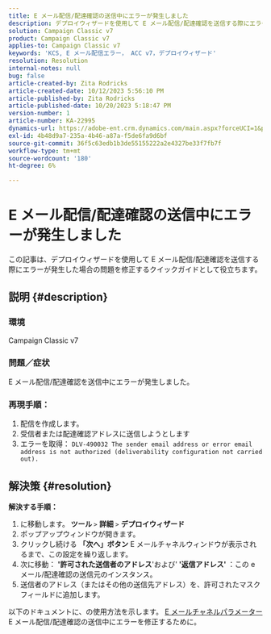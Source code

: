 ```yaml
---
title: E メール配信/配達確認の送信中にエラーが発生しました
description: デプロイウィザードを使用して E メール配信/配達確認を送信する際にエラーが発生するAdobe Campaign Classicの問題を修正する方法を説明します。
solution: Campaign Classic v7
product: Campaign Classic v7
applies-to: Campaign Classic v7
keywords: 'KCS, E メール配信エラー， ACC v7，デプロイウィザード'
resolution: Resolution
internal-notes: null
bug: false
article-created-by: Zita Rodricks
article-created-date: 10/12/2023 5:56:10 PM
article-published-by: Zita Rodricks
article-published-date: 10/20/2023 5:18:47 PM
version-number: 1
article-number: KA-22995
dynamics-url: https://adobe-ent.crm.dynamics.com/main.aspx?forceUCI=1&pagetype=entityrecord&etn=knowledgearticle&id=ca122f9e-2869-ee11-9ae7-6045bd006b25
exl-id: 4b48d9a7-235a-4b46-a87a-f5de6fa9d6bf
source-git-commit: 36f5c63edb1b3de55155222a2e4327be33f7fb7f
workflow-type: tm+mt
source-wordcount: '180'
ht-degree: 6%

---
```


# E メール配信/配達確認の送信中にエラーが発生しました


この記事は、デプロイウィザードを使用して E メール配信/配達確認を送信する際にエラーが発生した場合の問題を修正するクイックガイドとして役立ちます。

## 説明 {#description}


### <b>環境</b>

Campaign Classic v7



### <b>問題／症状</b>

E メール配信/配達確認を送信中にエラーが発生しました。

### <b>再現手順：</b>

1. 配信を作成します。
2. 受信者または配達確認アドレスに送信しようとします
3. エラーを取得： `DLV-490032 The sender email address or error email address is not authorized (deliverability configuration not carried out).`



## 解決策 {#resolution}

<b>解決する手順：</b>
1. に移動します。<b> ツール </b>`>`  <b>詳細</b> `>`  <b>デプロイウィザード</b>
2. ポップアップウィンドウが開きます。
3. クリックし続ける <b>「次へ」ボタン</b> E メールチャネルウィンドウが表示されるまで、この設定を繰り返します。
4. 次に移動： <b>&#39;許可された送信者のアドレス</b>&#39;および&#39;<b> &#39;返信アドレス&#39; </b>：この e メール/配達確認の送信元のインスタンス。
5. 送信者のアドレス（またはその他の送信先アドレス）を、許可されたマスクフィールドに追加します。




以下のドキュメントに、の使用方法を示します。 [E メールチャネルパラメーター](https://experienceleague.adobe.com/docs/campaign-classic/using/installing-campaign-classic/initial-configuration/deploying-an-instance.html#email-channel-parameters) E メール配信/配達確認の送信中にエラーを修正するために。
